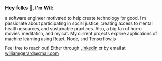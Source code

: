 ### Hey folks 👋, I'm Wil: 

a software engineer motivated to help create technology for good. I'm passionate about participating in social justice, creating access to mental health resources, and sustainable practices. Also, a big fan of horror movies, meditation, and my cat. My current projects explore applications of machine learning using React, Node, and Tensorflow.js

Feel free to reach out! Either through [LinkedIn](https://www.linkedin.com/in/wilgerard/) or by email at <williamrgerard@gmail.com>
